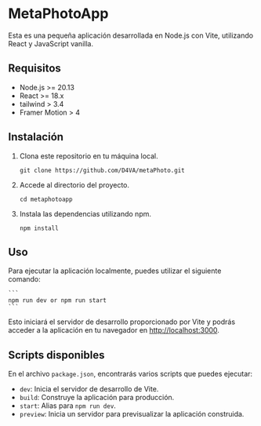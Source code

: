 # MetaPhotoApp

Esta es una pequeña aplicación desarrollada en Node.js con Vite, utilizando React y JavaScript vanilla.

## Requisitos

- Node.js >= 20.13
- React >= 18.x
- tailwind > 3.4
- Framer Motion > 4

## Instalación

1. Clona este repositorio en tu máquina local.

    ```
    git clone https://github.com/D4VA/metaPhoto.git
    ```

2. Accede al directorio del proyecto.

    ```
    cd metaphotoapp
    ```

3. Instala las dependencias utilizando npm.

    ```
    npm install
    ```

## Uso

Para ejecutar la aplicación localmente, puedes utilizar el siguiente comando:

    ```
    npm run dev or npm run start
    ```

Esto iniciará el servidor de desarrollo proporcionado por Vite y podrás acceder a la aplicación en tu navegador en [http://localhost:3000](http://localhost:3000).

## Scripts disponibles

En el archivo `package.json`, encontrarás varios scripts que puedes ejecutar:

- `dev`: Inicia el servidor de desarrollo de Vite.
- `build`: Construye la aplicación para producción.
- `start`: Alias para `npm run dev`.
- `preview`: Inicia un servidor para previsualizar la aplicación construida.
